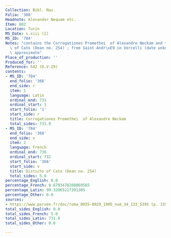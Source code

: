 ```yaml
---
Collection: Bibl. Naz.
Folia: '368'
Headnote: Alexander Nequam etc.
Item: 802
Location: Turin
MS_Date: s.xiii (2)
MS_ID: '784'
Notes: "contains the Corrogationes Promethei  of Alexandre Neckam and the Distichs\
  \ of Cato (Dean no. 254) ; from Saint Andr\xE9 in Vercelli (date unknown) ; foliation\
  \ approximate"
Place_of_production: ''
Produced_for: ''
Reference: 542 (D.V.29)
contents:
- MS_ID: '784'
  end_folio: '366'
  end_side: r
  item: 1
  language: Latin
  ordinal_end: 731
  ordinal_start: 1
  start_folio: '1'
  start_side: r
  title: Corrogationes Promethei  of Alexandre Neckam
  total_sides: 731.0
- MS_ID: '784'
  end_folio: '368'
  end_side: v
  item: 2
  language: French
  ordinal_end: 736
  ordinal_start: 732
  start_folio: '366'
  start_side: v
  title: Distichs of Cato (Dean no. 254)
  total_sides: 5.0
percentage_English: 0.0
percentage_French: 0.6793478260869565
percentage_Latin: 99.32065217391305
percentage_Other: 0.0
sources:
- https://www.persee.fr/doc/roma_0035-8029_1905_num_34_133_5395 (p. 159)
total_sides_English: 0.0
total_sides_French: 5.0
total_sides_Latin: 731.0
total_sides_Other: 0.0

---
```

